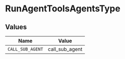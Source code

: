 # RunAgentToolsAgentsType


## Values

| Name             | Value            |
| ---------------- | ---------------- |
| `CALL_SUB_AGENT` | call_sub_agent   |